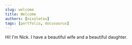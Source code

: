 ```yaml
---
slug: welcome
title: Welcome
authors: [nixoletas]
tags: [portfolio, docusaurus]
---
```


Hi! I'm Nick. I have a beautiful wife and a beautiful daughter.